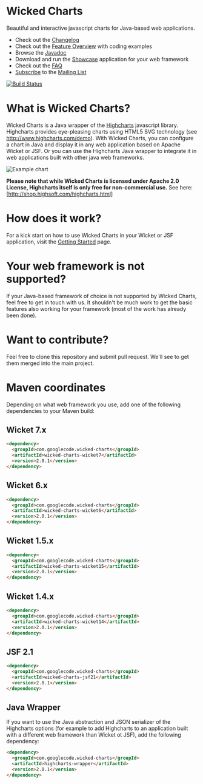 Wicked Charts
=============
Beautiful and interactive javascript charts for Java-based web applications.

 * Check out the [Changelog](https://github.com/thombergs/wicked-charts/wiki/Changelog)
 * Check out the [Feature Overview](https://github.com/thombergs/wicked-charts/wiki/Feature-Overview) with coding examples
 * Browse the [Javadoc](http://thombergs.github.io/wicked-charts/apidocs)
 * Download and run the [Showcase](https://github.com/thombergs/wicked-charts/wiki/Developer-Info:-Starting-the-Showcase-Application) application for your web framework
 * Check out the [FAQ](https://github.com/thombergs/wicked-charts/wiki/FAQ)
 * [Subscribe](http://wicked-charts.2319560.n4.nabble.com/template/NamlServlet.jtp?macro=subscribe&node=1) to the [Mailing List](http://wicked-charts.2319560.n4.nabble.com/)

[![Build Status](https://travis-ci.org/adessoAG/wicked-charts.png?branch=master)](https://travis-ci.org/adessoAG/wicked-charts)

What is Wicked Charts?
======================
Wicked Charts is a Java wrapper of the [Highcharts](http://www.highcharts.com) javascript library. Highcharts provides eye-pleasing charts using HTML5 SVG technology (see http://www.highcharts.com/demo). With Wicked Charts, you can configure a chart in Java and display it in any web application based on Apache Wicket or JSF. Or you can use the Highcharts Java wrapper to integrate it in web applications built with other java web frameworks.

![Example chart](https://wicked-charts.googlecode.com/files/chart.png)

**Please note that while Wicked Charts is licensed under Apache 2.0 License, Highcharts itself is only free for non-commercial use.** 
See here: [http://shop.highsoft.com/highcharts.html]

How does it work?
=================
For a kick start on how to use Wicked Charts in your Wicket or JSF application, visit the [Getting Started](https://github.com/thombergs/wicked-charts/wiki/Getting-Started) page.

Your web framework is not supported?
================================
If your Java-based framework of choice is not supported by Wicked Charts, feel free to get in touch with us. It shouldn't be much work to get the basic features also working for your framework (most of the work has already been done).

Want to contribute?
===================
Feel free to clone this repository and submit pull request. We'll see to get them merged into the main project.

Maven coordinates
=================
Depending on what web framework you use, add one of the following dependencies to your Maven build:

Wicket 7.x
---------
```html
<dependency>
  <groupId>com.googlecode.wicked-charts</groupId>
  <artifactId>wicked-charts-wicket7</artifactId>
  <version>2.0.1</version>
</dependency>
```

Wicket 6.x
---------
```html
<dependency>
  <groupId>com.googlecode.wicked-charts</groupId>
  <artifactId>wicked-charts-wicket6</artifactId>
  <version>2.0.1</version>
</dependency>
```
Wicket 1.5.x
---------
```html
<dependency>
  <groupId>com.googlecode.wicked-charts</groupId>
  <artifactId>wicked-charts-wicket15</artifactId>
  <version>2.0.1</version>
</dependency>
```
Wicket 1.4.x
---------
```html
<dependency>
  <groupId>com.googlecode.wicked-charts</groupId>
  <artifactId>wicked-charts-wicket14</artifactId>
  <version>2.0.1</version>
</dependency>
```
JSF 2.1
---------
```html
<dependency>
  <groupId>com.googlecode.wicked-charts</groupId>
  <artifactId>wicked-charts-jsf21</artifactId>
  <version>2.0.1</version>
</dependency>
```

Java Wrapper
------------
If you want to use the Java abstraction and JSON serializer of the Highcharts options (for example to add Highcharts to an application built with a different web framework than Wicket ot JSF), add the following dependency:
```html
<dependency>
  <groupId>com.googlecode.wicked-charts</groupId>
  <artifactId>highcharts-wrapper</artifactId>
  <version>2.0.1</version>
</dependency>
```
